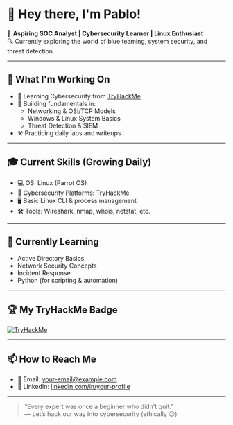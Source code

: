 # 👋 Hey there, I'm Pablo!

🎯 **Aspiring SOC Analyst | Cybersecurity Learner | Linux Enthusiast**  
🔍 Currently exploring the world of blue teaming, system security, and threat detection.

---

## 🧠 What I'm Working On

- 🚀 Learning Cybersecurity from [TryHackMe](https://tryhackme.com/p/4870780)
- 🧩 Building fundamentals in:
  - Networking & OSI/TCP Models
  - Windows & Linux System Basics
  - Threat Detection & SIEM
- ⚒️ Practicing daily labs and writeups

---

## 🎓 Current Skills (Growing Daily)

- 💻 OS: Linux (Parrot OS)
- 🔐 Cybersecurity Platforms: TryHackMe
- 🖥️ Basic Linux CLI & process management
- 🛠️ Tools: Wireshark, nmap, whois, netstat, etc.

---

## 🌱 Currently Learning

- Active Directory Basics  
- Network Security Concepts  
- Incident Response  
- Python (for scripting & automation)

---

## 🏆 My TryHackMe Badge

[![TryHackMe](https://tryhackme-badges.s3.amazonaws.com/4870780.png)](https://tryhackme.com/p/4870780)

---

## 📫 How to Reach Me

- 📧 Email: your-email@example.com  
- 💼 LinkedIn: [linkedin.com/in/your-profile](https://linkedin.com/in/your-profile)

---

> “Every expert was once a beginner who didn't quit.”  
— Let’s hack our way into cybersecurity (ethically 😉)
